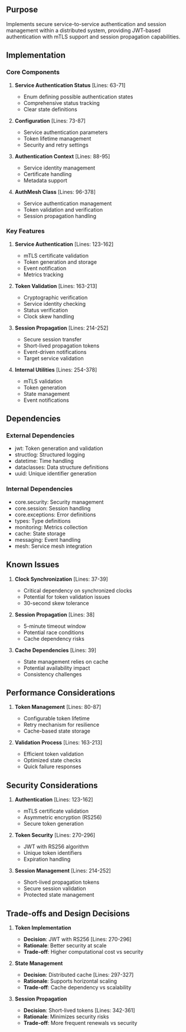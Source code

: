 ## Purpose

Implements secure service-to-service authentication and session management within a distributed system, providing JWT-based authentication with mTLS support and session propagation capabilities.

## Implementation

### Core Components

1. **Service Authentication Status** [Lines: 63-71]

   - Enum defining possible authentication states
   - Comprehensive status tracking
   - Clear state definitions

2. **Configuration** [Lines: 73-87]

   - Service authentication parameters
   - Token lifetime management
   - Security and retry settings

3. **Authentication Context** [Lines: 88-95]

   - Service identity management
   - Certificate handling
   - Metadata support

4. **AuthMesh Class** [Lines: 96-378]
   - Service authentication management
   - Token validation and verification
   - Session propagation handling

### Key Features

1. **Service Authentication** [Lines: 123-162]

   - mTLS certificate validation
   - Token generation and storage
   - Event notification
   - Metrics tracking

2. **Token Validation** [Lines: 163-213]

   - Cryptographic verification
   - Service identity checking
   - Status verification
   - Clock skew handling

3. **Session Propagation** [Lines: 214-252]

   - Secure session transfer
   - Short-lived propagation tokens
   - Event-driven notifications
   - Target service validation

4. **Internal Utilities** [Lines: 254-378]
   - mTLS validation
   - Token generation
   - State management
   - Event notifications

## Dependencies

### External Dependencies

- jwt: Token generation and validation
- structlog: Structured logging
- datetime: Time handling
- dataclasses: Data structure definitions
- uuid: Unique identifier generation

### Internal Dependencies

- core.security: Security management
- core.session: Session handling
- core.exceptions: Error definitions
- types: Type definitions
- monitoring: Metrics collection
- cache: State storage
- messaging: Event handling
- mesh: Service mesh integration

## Known Issues

1. **Clock Synchronization** [Lines: 37-39]

   - Critical dependency on synchronized clocks
   - Potential for token validation issues
   - 30-second skew tolerance

2. **Session Propagation** [Lines: 38]

   - 5-minute timeout window
   - Potential race conditions
   - Cache dependency risks

3. **Cache Dependencies** [Lines: 39]
   - State management relies on cache
   - Potential availability impact
   - Consistency challenges

## Performance Considerations

1. **Token Management** [Lines: 80-87]

   - Configurable token lifetime
   - Retry mechanism for resilience
   - Cache-based state storage

2. **Validation Process** [Lines: 163-213]
   - Efficient token validation
   - Optimized state checks
   - Quick failure responses

## Security Considerations

1. **Authentication** [Lines: 123-162]

   - mTLS certificate validation
   - Asymmetric encryption (RS256)
   - Secure token generation

2. **Token Security** [Lines: 270-296]

   - JWT with RS256 algorithm
   - Unique token identifiers
   - Expiration handling

3. **Session Management** [Lines: 214-252]
   - Short-lived propagation tokens
   - Secure session validation
   - Protected state management

## Trade-offs and Design Decisions

1. **Token Implementation**

   - **Decision**: JWT with RS256 [Lines: 270-296]
   - **Rationale**: Better security at scale
   - **Trade-off**: Higher computational cost vs security

2. **State Management**

   - **Decision**: Distributed cache [Lines: 297-327]
   - **Rationale**: Supports horizontal scaling
   - **Trade-off**: Cache dependency vs scalability

3. **Session Propagation**
   - **Decision**: Short-lived tokens [Lines: 342-361]
   - **Rationale**: Minimizes security risks
   - **Trade-off**: More frequent renewals vs security

